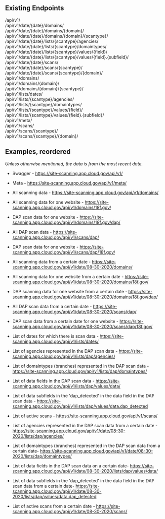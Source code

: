 
## Existing Endpoints


/api/v1/  
/api/v1/date/{date}/domains/  
/api/v1/date/{date}/domains/{domain}/  
/api/v1/date/{date}/domains/{domain}/{scantype}/  
/api/v1/date/{date}/lists/{scantype}/agencies/  
/api/v1/date/{date}/lists/{scantype}/domaintypes/  
/api/v1/date/{date}/lists/{scantype}/values/{field}/  
/api/v1/date/{date}/lists/{scantype}/values/{field}.{subfield}/  
/api/v1/date/{date}/scans/  
/api/v1/date/{date}/scans/{scantype}/  
/api/v1/date/{date}/scans/{scantype}/{domain}/  
/api/v1/domains/  
/api/v1/domains/{domain}/  
/api/v1/domains/{domain}/{scantype}/  
/api/v1/lists/dates/  
/api/v1/lists/{scantype}/agencies/  
/api/v1/lists/{scantype}/domaintypes/  
/api/v1/lists/{scantype}/values/{field}/  
/api/v1/lists/{scantype}/values/{field}.{subfield}/  
/api/v1/meta/  
/api/v1/scans/  
/api/v1/scans/{scantype}/  
/api/v1/scans/{scantype}/{domain}/   
  

## Examples, reordered

_Unless otherwise mentioned, the data is from the most recent date._


* Swagger -  https://site-scanning.app.cloud.gov/api/v1/  
* Meta -  https://site-scanning.app.cloud.gov/api/v1/meta/  
  
  
* All scanning data - https://site-scanning.app.cloud.gov/api/v1/domains/  
* All scanning data for one website - https://site-scanning.app.cloud.gov/api/v1/domains/18f.gov/  
* DAP scan data for one website - https://site-scanning.app.cloud.gov/api/v1/domains/18f.gov/dap/  
* All DAP scan data - https://site-scanning.app.cloud.gov/api/v1/scans/dap/  
* DAP scan data for one website - https://site-scanning.app.cloud.gov/api/v1/scans/dap/18f.gov/  
* All scanning data from a certain date - https://site-scanning.app.cloud.gov/api/v1/date/08-30-2020/domains/  
* All scanning data for one website from a certain date - https://site-scanning.app.cloud.gov/api/v1/date/08-30-2020/domains/18f.gov/  
* DAP scanning data for one website from a certain date - https://site-scanning.app.cloud.gov/api/v1/date/08-30-2020/domains/18f.gov/dap/  
* All DAP scan data from a certain date - https://site-scanning.app.cloud.gov/api/v1/date/08-30-2020/scans/dap/  
* DAP scan data from a certain date for one website - https://site-scanning.app.cloud.gov/api/v1/date/08-30-2020/scans/dap/18f.gov/  
   
    
* List of dates for which there is scan data - https://site-scanning.app.cloud.gov/api/v1/lists/dates/  
* List of agencies represented in the DAP scan data - https://site-scanning.app.cloud.gov/api/v1/lists/dap/agencies/  
* List of domaintypes (branches) represented in the DAP scan data - https://site-scanning.app.cloud.gov/api/v1/lists/dap/domaintypes/  
* List of data fields in the DAP scan data - https://site-scanning.app.cloud.gov/api/v1/lists/dap/values/data/  
* List of data subfields in the 'dap_detected' in the data field in the DAP scan data - https://site-scanning.app.cloud.gov/api/v1/lists/dap/values/data.dap_detected  
* List of active scans - https://site-scanning.app.cloud.gov/api/v1/scans/  
* List of agencies represented in the DAP scan data from a certain date - https://site-scanning.app.cloud.gov/api/v1/date/08-30-2020/lists/dap/agencies/  
* List of domaintypes (branches) represented in the DAP scan data from a certain date- https://site-scanning.app.cloud.gov/api/v1/date/08-30-2020/lists/dap/domaintypes/  
* List of data fields in the DAP scan data on a certain date- https://site-scanning.app.cloud.gov/api/v1/date/08-30-2020/lists/dap/values/data/  
* List of data subfields in the 'dap_detected' in the data field in the DAP scan data from a certain date- https://site-scanning.app.cloud.gov/api/v1/date/08-30-2020/lists/dap/values/data.dap_detected  
* List of active scans from a certain date - https://site-scanning.app.cloud.gov/api/v1/date/08-30-2020/scans/  

